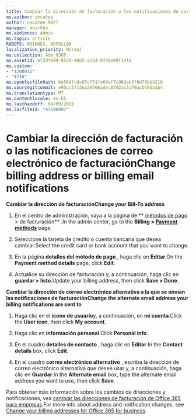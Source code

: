 ```yaml
---
title: Cambiar la dirección de facturación o las notificaciones de correo electrónico de facturación
ms.author: cmcatee
author: cmcatee-MSFT
manager: mnirkhe
ms.audience: Admin
ms.topic: article
ROBOTS: NOINDEX, NOFOLLOW
localization_priority: Normal
ms.collection: Adm_O365
ms.assetid: ef2df989-8539-48b5-a324-97d2e09f14fe
ms.custom:
- "1200012"
- "4716"
ms.openlocfilehash: be56dfcdc65cf51fa66ef7c98dab5f0d78bbb21b
ms.sourcegitcommit: e95cc57126a28766adec8442ac3a79acb485a1b4
ms.translationtype: MT
ms.contentlocale: es-ES
ms.lasthandoff: 04/09/2020
ms.locfileid: "43198897"
---
```

# <a name="change-billing-address-or-billing-email-notifications"></a><span data-ttu-id="1af45-102">Cambiar la dirección de facturación o las notificaciones de correo electrónico de facturación</span><span class="sxs-lookup"><span data-stu-id="1af45-102">Change billing address or billing email notifications</span></span>

<span data-ttu-id="1af45-103">**Cambiar la dirección de facturación**</span><span class="sxs-lookup"><span data-stu-id="1af45-103">**Change your Bill-To address**</span></span>

1. <span data-ttu-id="1af45-104">En el centro de administración, vaya a la página de \*\* [métodos de pago](https://go.microsoft.com/fwlink/p/?linkid=2018806) > de facturación\*\* .</span><span class="sxs-lookup"><span data-stu-id="1af45-104">In the admin center, go to the **Billing > [Payment methods](https://go.microsoft.com/fwlink/p/?linkid=2018806)** page.</span></span>

2. <span data-ttu-id="1af45-105">Seleccione la tarjeta de crédito o cuenta bancaria que desea cambiar.</span><span class="sxs-lookup"><span data-stu-id="1af45-105">Select the credit card or bank account that you want to change.</span></span>

3. <span data-ttu-id="1af45-106">En la página **detalles del método de pago** , haga clic en **Editar**.</span><span class="sxs-lookup"><span data-stu-id="1af45-106">On the **Payment method details** page, click **Edit**.</span></span>

4. <span data-ttu-id="1af45-107">Actualice su dirección de facturación y, a continuación, haga clic en **guardar > listo**.</span><span class="sxs-lookup"><span data-stu-id="1af45-107">Update your billing address, then click **Save > Done**.</span></span>

<span data-ttu-id="1af45-108">**Cambiar la dirección de correo electrónico alternativa a la que se envían las notificaciones de facturación**</span><span class="sxs-lookup"><span data-stu-id="1af45-108">**Change the alternate email address your billing notifications are sent to**</span></span> 

1. <span data-ttu-id="1af45-109">Haga clic en el **icono de usuario**y, a continuación, en **mi cuenta**.</span><span class="sxs-lookup"><span data-stu-id="1af45-109">Click the **User icon**, then click **My account**.</span></span>

2. <span data-ttu-id="1af45-110">Haga clic en **información personal**.</span><span class="sxs-lookup"><span data-stu-id="1af45-110">Click **Personal info**.</span></span>

3. <span data-ttu-id="1af45-111">En el cuadro **detalles de contacto** , haga clic en **Editar**.</span><span class="sxs-lookup"><span data-stu-id="1af45-111">In the **Contact details** box, click **Edit**.</span></span>

4. <span data-ttu-id="1af45-112">En el cuadro **correo electrónico alternativo** , escriba la dirección de correo electrónico alternativa que desee usar y, a continuación, haga clic en **Guardar**.</span><span class="sxs-lookup"><span data-stu-id="1af45-112">In the **Alternate email** box, type the alternate email address you want to use, then click **Save**.</span></span>

<span data-ttu-id="1af45-113">Para obtener más información sobre los cambios de direcciones y notificaciones, vea [cambiar las direcciones de facturación de Office 365 para empresas](https://docs.microsoft.com/microsoft-365/commerce/billing-and-payments/change-your-billing-addresses?view=o365-worldwide).</span><span class="sxs-lookup"><span data-stu-id="1af45-113">For more info about address and notification changes, see [Change your billing addresses for Office 365 for business](https://docs.microsoft.com/microsoft-365/commerce/billing-and-payments/change-your-billing-addresses?view=o365-worldwide).</span></span>
